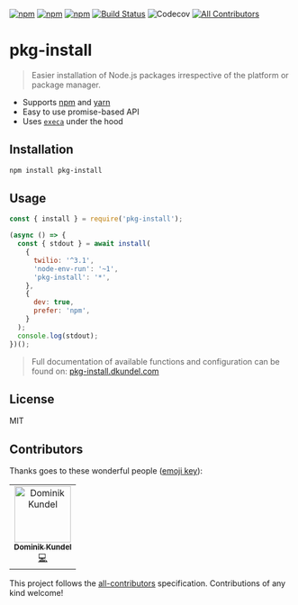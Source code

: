 [![npm](https://img.shields.io/npm/v/pkg-install.svg?style=flat-square)](https://npmjs.com/package/pkg-install) [![npm](https://img.shields.io/npm/dt/pkg-install.svg?style=flat-square)](https://npmjs.com/package/pkg-install) [![npm](https://img.shields.io/npm/l/pkg-install.svg?style=flat-square)](/LICENSE) [![Build Status](https://travis-ci.org/dkundel/pkg-install.svg?branch=master)](https://travis-ci.org/dkundel/pkg-install) ![Codecov](https://img.shields.io/codecov/c/gh/dkundel/pkg-install.svg?style=flat-square)
[![All Contributors](https://img.shields.io/badge/all_contributors-1-orange.svg?style=flat-square)](#contributors)

# pkg-install

> Easier installation of Node.js packages irrespective of the platform or package manager.

- Supports [npm](npmjs.com) and [yarn](yarnpkg.com)
- Easy to use promise-based API
- Uses [`execa`](npm.im/execa) under the hood

## Installation

```bash
npm install pkg-install
```

## Usage

```js
const { install } = require('pkg-install');

(async () => {
  const { stdout } = await install(
    {
      twilio: '^3.1',
      'node-env-run': '~1',
      'pkg-install': '*',
    },
    {
      dev: true,
      prefer: 'npm',
    }
  );
  console.log(stdout);
})();
```

> Full documentation of available functions and configuration can be found on:
> [pkg-install.dkundel.com](https://pkg-install.dkundel.com/modules/pkg_install.html)

## License

MIT

## Contributors

Thanks goes to these wonderful people ([emoji key](https://allcontributors.org/docs/en/emoji-key)):

<!-- ALL-CONTRIBUTORS-LIST:START - Do not remove or modify this section -->
<!-- prettier-ignore -->
<table><tr><td align="center"><a href="https://dkundel.com"><img src="https://avatars3.githubusercontent.com/u/1505101?v=4" width="100px;" alt="Dominik Kundel"/><br /><sub><b>Dominik Kundel</b></sub></a><br /><a href="https://github.com/dkundel/pkg-install/commits?author=dkundel" title="Code">💻</a></td></tr></table>
<!-- ALL-CONTRIBUTORS-LIST:END -->

This project follows the [all-contributors](https://github.com/all-contributors/all-contributors) specification. Contributions of any kind welcome!
